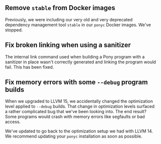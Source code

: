 ## Remove `stable` from Docker images

Previously, we were including our very old and very deprecated dependency management tool `stable` in our `ponyc` Docker images. We've stopped.

## Fix broken linking when using a sanitizer

The internal link command used when building a Pony program with a sanitizer in place wasn't correctly generated and linking the program would fail. This has been fixed.

## Fix memory errors with some `--debug` program builds

When we upgraded to LLVM 15, we accidentally changed the optimization level applied to `--debug` builds. That change in optimization levels surfaced a rather complicated bug that we've been looking into. The end result? Some programs would crash with memory errors like segfaults or bad access.

We've updated to go back to the optimization setup we had with LLVM 14. We recommend updating your `ponyc` installation as soon as possible.

